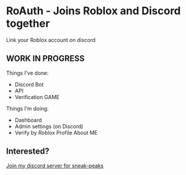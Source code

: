# RoAuth - Joins Roblox and Discord together
Link your Roblox account on discord

## WORK IN PROGRESS
Things I've done:
- Discord Bot
- API
- Verification GAME

Things I'm doing:
- Dashboard
- Admin settings (on Discord)
- Verify by Roblox Profile About ME

## Interested?
[Join my discord server for sneak-peaks](https://666w-dev.xyz)
